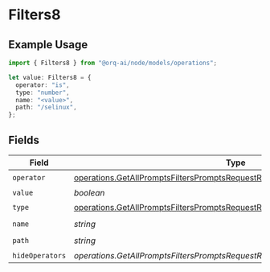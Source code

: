 # Filters8

## Example Usage

```typescript
import { Filters8 } from "@orq-ai/node/models/operations";

let value: Filters8 = {
  operator: "is",
  type: "number",
  name: "<value>",
  path: "/selinux",
};
```

## Fields

| Field                                                                                                                                                            | Type                                                                                                                                                             | Required                                                                                                                                                         | Description                                                                                                                                                      |
| ---------------------------------------------------------------------------------------------------------------------------------------------------------------- | ---------------------------------------------------------------------------------------------------------------------------------------------------------------- | ---------------------------------------------------------------------------------------------------------------------------------------------------------------- | ---------------------------------------------------------------------------------------------------------------------------------------------------------------- |
| `operator`                                                                                                                                                       | [operations.GetAllPromptsFiltersPromptsRequestRequestBodyQuery8Operator](../../models/operations/getallpromptsfilterspromptsrequestrequestbodyquery8operator.md) | :heavy_check_mark:                                                                                                                                               | N/A                                                                                                                                                              |
| `value`                                                                                                                                                          | *boolean*                                                                                                                                                        | :heavy_minus_sign:                                                                                                                                               | N/A                                                                                                                                                              |
| `type`                                                                                                                                                           | [operations.GetAllPromptsFiltersPromptsRequestRequestBodyQuery8Type](../../models/operations/getallpromptsfilterspromptsrequestrequestbodyquery8type.md)         | :heavy_check_mark:                                                                                                                                               | N/A                                                                                                                                                              |
| `name`                                                                                                                                                           | *string*                                                                                                                                                         | :heavy_check_mark:                                                                                                                                               | N/A                                                                                                                                                              |
| `path`                                                                                                                                                           | *string*                                                                                                                                                         | :heavy_check_mark:                                                                                                                                               | N/A                                                                                                                                                              |
| `hideOperators`                                                                                                                                                  | *operations.GetAllPromptsFiltersPromptsRequestRequestBodyQuery8HideOperators*[]                                                                                  | :heavy_minus_sign:                                                                                                                                               | N/A                                                                                                                                                              |
